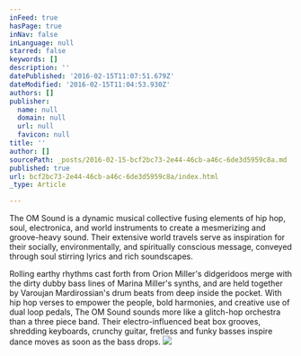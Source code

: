 ```yaml
---
inFeed: true
hasPage: true
inNav: false
inLanguage: null
starred: false
keywords: []
description: ''
datePublished: '2016-02-15T11:07:51.679Z'
dateModified: '2016-02-15T11:04:53.930Z'
authors: []
publisher:
  name: null
  domain: null
  url: null
  favicon: null
title: ''
author: []
sourcePath: _posts/2016-02-15-bcf2bc73-2e44-46cb-a46c-6de3d5959c8a.md
published: true
url: bcf2bc73-2e44-46cb-a46c-6de3d5959c8a/index.html
_type: Article

---
```

The OM Sound is a dynamic musical collective fusing elements of hip hop, soul, electronica, and world instruments to create a mesmerizing and groove-heavy sound.  Their extensive world travels serve as inspiration for their socially, environmentally, and spiritually conscious message, conveyed through soul stirring lyrics and rich soundscapes.

Rolling earthy rhythms cast forth from Orion Miller's didgeridoos merge with the dirty dubby bass lines of Marina Miller's synths, and are held together by Varoujan Mardirossian's drum beats from deep inside the pocket.  With hip hop verses to empower the people, bold harmonies, and creative use of dual loop pedals, The OM Sound sounds more like a glitch-hop orchestra than a three piece band. Their electro-influenced beat box grooves, shredding keyboards, crunchy guitar, fretless and funky basses inspire dance moves as soon as the bass drops.
![](https://the-grid-user-content.s3-us-west-2.amazonaws.com/ea43f6da-598e-46e5-b8ab-26ee3d2c6285.png)